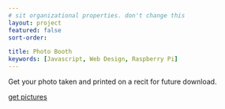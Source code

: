 ```yaml
---
# sit organizational properties. don't change this
layout: project
featured: false
sort-order:

title: Photo Booth
keywords: [Javascript, Web Design, Raspberry Pi]
---
```


Get your photo taken and printed on a recit for future download.
<!-- more -->
[get pictures](http://roguehacklab.com/photobooth/)